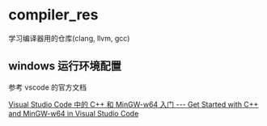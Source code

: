 # compiler_res

学习编译器用的仓库(clang, llvm, gcc)



## windows 运行环境配置

参考 vscode 的官方文档

[Visual Studio Code 中的 C++ 和 MinGW-w64 入门 --- Get Started with C++ and MinGW-w64 in Visual Studio Code](https://code.visualstudio.com/docs/cpp/config-mingw)
